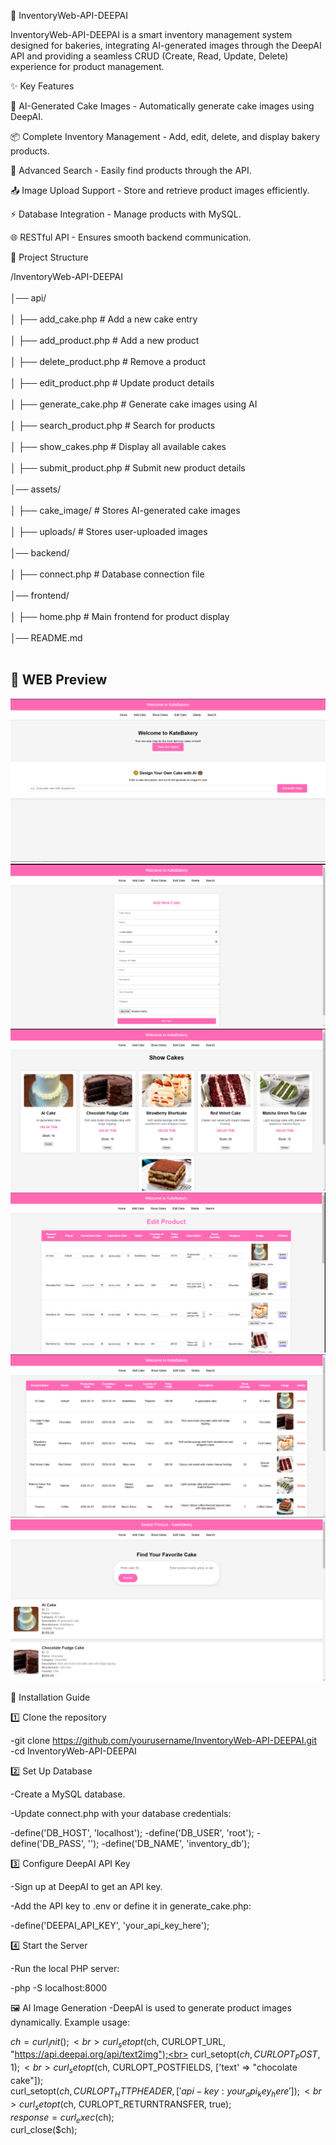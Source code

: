 🍰 InventoryWeb-API-DEEPAI

InventoryWeb-API-DEEPAI is a smart inventory management system designed for bakeries, integrating AI-generated images through the DeepAI API and providing a seamless CRUD (Create, Read, Update, Delete) experience for product management.

✨ Key Features

🎨 AI-Generated Cake Images - Automatically generate cake images using DeepAI.

📦 Complete Inventory Management - Add, edit, delete, and display bakery products.

🔎 Advanced Search - Easily find products through the API.

📤 Image Upload Support - Store and retrieve product images efficiently.

⚡ Database Integration - Manage products with MySQL.

🌐 RESTful API - Ensures smooth backend communication.

📂 Project Structure

/InventoryWeb-API-DEEPAI<br><br>
│── api/<br><br>
│   ├── add_cake.php           # Add a new cake entry<br><br>
│   ├── add_product.php        # Add a new product<br><br>
│   ├── delete_product.php     # Remove a product<br><br>
│   ├── edit_product.php       # Update product details<br><br>
│   ├── generate_cake.php      # Generate cake images using AI<br><br>
│   ├── search_product.php     # Search for products<br><br>
│   ├── show_cakes.php         # Display all available cakes<br><br>
│   ├── submit_product.php     # Submit new product details<br><br>
│── assets/<br><br>
│   ├── cake_image/            # Stores AI-generated cake images<br><br>
│   ├── uploads/               # Stores user-uploaded images<br><br>
│── backend/<br><br>
│   ├── connect.php            # Database connection file<br><br>
│── frontend/<br><br>
│   ├── home.php               # Main frontend for product display<br><br>
│── README.md<br><br>

## 🎨 WEB Preview
![HOME!](assets/webpage/image1.png)
![ADDCAKE!](assets/webpage/image2.png)
![SHOWCAKE!](assets/webpage/image3.png)
![EDITCAKE!](assets/webpage/image4.png)
![DELETECAKE!](assets/webpage/image5.png)
![SEARCHCAKE!](assets/webpage/image6.png)

🚀 Installation Guide

1️⃣ Clone the repository

-git clone https://github.com/yourusername/InventoryWeb-API-DEEPAI.git<br>
-cd InventoryWeb-API-DEEPAI

2️⃣ Set Up Database

-Create a MySQL database.

-Update connect.php with your database credentials:

-define('DB_HOST', 'localhost');
-define('DB_USER', 'root');
-define('DB_PASS', '');
-define('DB_NAME', 'inventory_db');

3️⃣ Configure DeepAI API Key

-Sign up at DeepAI to get an API key.

-Add the API key to .env or define it in generate_cake.php:

-define('DEEPAI_API_KEY', 'your_api_key_here');

4️⃣ Start the Server

-Run the local PHP server:

-php -S localhost:8000

🖼 AI Image Generation
-DeepAI is used to generate product images dynamically.
Example usage:

$ch = curl_init();<br>
curl_setopt($ch, CURLOPT_URL, "https://api.deepai.org/api/text2img");<br>
curl_setopt($ch, CURLOPT_POST, 1);<br>
curl_setopt($ch, CURLOPT_POSTFIELDS, ['text' => "chocolate cake"]);<br>
curl_setopt($ch, CURLOPT_HTTPHEADER, ['api-key: your_api_key_here']);<br>
curl_setopt($ch, CURLOPT_RETURNTRANSFER, true);<br>
$response = curl_exec($ch);<br>
curl_close($ch);<br>
